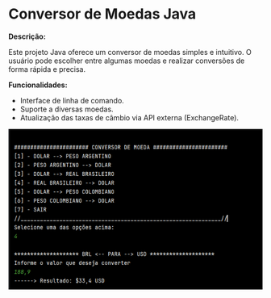 # Conversor de Moedas Java

**Descrição:**

Este projeto Java oferece um conversor de moedas simples e intuitivo. O usuário pode escolher entre algumas moedas e realizar conversões de forma rápida e precisa.

**Funcionalidades:**
* Interface de linha de comando.
* Suporte a diversas moedas.
* Atualização das taxas de câmbio via API externa (ExchangeRate).

![imagem do sistema](https://github.com/AndersonMourato/conversor-de-moedas-java/blob/main/images/print.png?raw=true)
